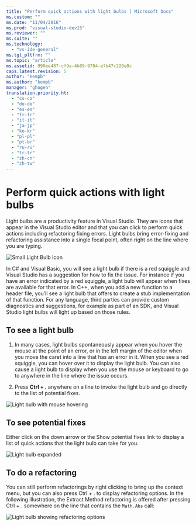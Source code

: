 ```yaml
---
title: "Perform quick actions with light bulbs | Microsoft Docs"
ms.custom: ""
ms.date: "11/04/2016"
ms.prod: "visual-studio-dev15"
ms.reviewer: ""
ms.suite: ""
ms.technology:
  - "vs-ide-general"
ms.tgt_pltfrm: ""
ms.topic: "article"
ms.assetid: 990ee487-cf9a-4b89-9784-e7b47c220e8c
caps.latest.revision: 5
author: "kempb"
ms.author: "kempb"
manager: "ghogen"
translation.priority.ht:
  - "cs-cz"
  - "de-de"
  - "es-es"
  - "fr-fr"
  - "it-it"
  - "ja-jp"
  - "ko-kr"
  - "pl-pl"
  - "pt-br"
  - "ru-ru"
  - "tr-tr"
  - "zh-cn"
  - "zh-tw"
---
```

# Perform quick actions with light bulbs
Light bulbs are a productivity feature in Visual Studio. They are icons that appear in the Visual Studio editor and that you can click to perform quick actions including refactoring fixing errors. Light bulbs bring error-fixing and refactoring assistance into a single focal point, often right on the line where you are typing.  

 ![Small Light Bulb Icon](../ide/media/vs2015_lightbulbsmall.png "VS2017_LightBulbSmall")  

 In C# and Visual Basic, you will see a light bulb if there is a red squiggle and Visual Studio has a suggestion for how to fix the issue. For instance if you have an error indicated by a red squiggle, a light bulb will appear when fixes are available for that error. In C++, when you add a new function to a header file, you’ll see a light bulb that offers to create a stub implementation of that function. For any language, third parties can provide custom diagnostics and suggestions, for example as part of an SDK, and Visual Studio light bulbs will light up based on those rules.  

## To see a light bulb  

1.  In many cases, light bulbs spontaneously appear when you hover the mouse at the point of an error, or in the left margin of the editor when you move the caret into a line that has an error in it. When you see a red squiggle, you can hover over it to display the light bulb. You can also cause a light bulb to display when you use the mouse or keyboard to go to anywhere in the line where the issue occurs.  

2.  Press **Ctrl + .** anywhere on a line to invoke the light bulb and go directly to the list of potential fixes.  

 ![Light bulb with mouse hovering](../ide/media/vs2015_lightbulb_hover.png "VS2017_LightBulb_Hover")  

## To see potential fixes  
 Either click on the down arrow or the Show potential fixes link to display a list of quick actions that the light bulb can take for you.  

 ![Light bulb expanded](../ide/media/vs2015_lightbulb_hover_expanded.png "VS2017_LightBulb_hover_expanded")  

## To do a refactoring  
 You can still perform refactorings by right clicking to bring up the context menu, but you can also press Ctrl + . to display refactoring options. In the following illustration, the Extract Method refactoring is offered after pressing Ctrl + . somewhere on the line that contains the `Math.Abs` call:  

 ![Light bulb showing refactoring options](../ide/media/vs2015_lightbulbs_refactor.png "VS2017_LightBulbs_refactor")
